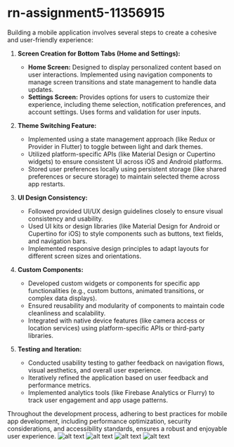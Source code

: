 # rn-assignment5-11356915
Building a mobile application involves several steps to create a cohesive and user-friendly experience:

1. **Screen Creation for Bottom Tabs (Home and Settings):**
   - **Home Screen:** Designed to display personalized content based on user interactions. Implemented using navigation components to manage screen transitions and state management to handle data updates.
   - **Settings Screen:** Provides options for users to customize their experience, including theme selection, notification preferences, and account settings. Uses forms and validation for user inputs.

2. **Theme Switching Feature:**
   - Implemented using a state management approach (like Redux or Provider in Flutter) to toggle between light and dark themes.
   - Utilized platform-specific APIs (like Material Design or Cupertino widgets) to ensure consistent UI across iOS and Android platforms.
   - Stored user preferences locally using persistent storage (like shared preferences or secure storage) to maintain selected theme across app restarts.

3. **UI Design Consistency:**
   - Followed provided UI/UX design guidelines closely to ensure visual consistency and usability.
   - Used UI kits or design libraries (like Material Design for Android or Cupertino for iOS) to style components such as buttons, text fields, and navigation bars.
   - Implemented responsive design principles to adapt layouts for different screen sizes and orientations.

4. **Custom Components:**
   - Developed custom widgets or components for specific app functionalities (e.g., custom buttons, animated transitions, or complex data displays).
   - Ensured reusability and modularity of components to maintain code cleanliness and scalability.
   - Integrated with native device features (like camera access or location services) using platform-specific APIs or third-party libraries.

5. **Testing and Iteration:**
   - Conducted usability testing to gather feedback on navigation flows, visual aesthetics, and overall user experience.
   - Iteratively refined the application based on user feedback and performance metrics.
   - Implemented analytics tools (like Firebase Analytics or Flurry) to track user engagement and app usage patterns.

Throughout the development process, adhering to best practices for mobile app development, including performance optimization, security considerations, and accessibility standards, ensures a robust and enjoyable user experience.
![alt text](<homepage light mode.jpeg>)
![alt text](<settings light mode.jpeg>)
![alt text](<homepage dark mode.jpeg>)
![alt text](<settings drak mode.jpeg>)